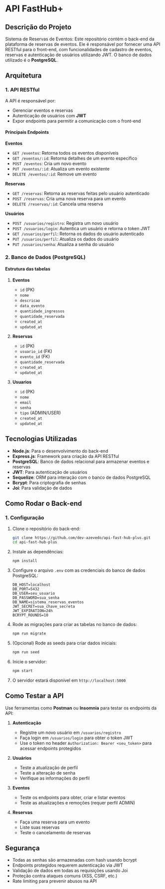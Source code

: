 # API FastHub+

## Descrição do Projeto

Sistema de Reservas de Eventos: Este repositório contém o back-end da plataforma de reservas de eventos. Ele é responsável por fornecer uma API RESTful para o front-end, com funcionalidades de cadastro de eventos, reservas e autenticação de usuários utilizando JWT. O banco de dados utilizado é o **PostgreSQL**.

## Arquitetura

### 1. API RESTful

A API é responsável por:
- Gerenciar eventos e reservas
- Autenticação de usuários com **JWT**
- Expor endpoints para permitir a comunicação com o front-end

#### Principais Endpoints

**Eventos**
- `GET /eventos`: Retorna todos os eventos disponíveis
- `GET /eventos/:id`: Retorna detalhes de um evento específico
- `POST /eventos`: Cria um novo evento
- `PUT /eventos/:id`: Atualiza um evento existente
- `DELETE /eventos/:id`: Remove um evento

**Reservas**
- `GET /reservas`: Retorna as reservas feitas pelo usuário autenticado
- `POST /reservas`: Cria uma nova reserva para um evento
- `DELETE /reservas/:id`: Cancela uma reserva

**Usuários**
- `POST /usuarios/registro`: Registra um novo usuário
- `POST /usuarios/login`: Autentica um usuário e retorna o token JWT
- `GET /usuarios/perfil`: Retorna os dados do usuário autenticado
- `PUT /usuarios/perfil`: Atualiza os dados do usuário
- `PUT /usuarios/senha`: Atualiza a senha do usuário

### 2. Banco de Dados (PostgreSQL)

#### Estrutura das tabelas

1. **Eventos**
   - `id` (PK)
   - `nome`
   - `descricao`
   - `data_evento`
   - `quantidade_ingressos`
   - `quantidade_reservada`
   - `created_at`
   - `updated_at`

2. **Reservas**
   - `id` (PK)
   - `usuario_id` (FK)
   - `evento_id` (FK)
   - `quantidade_reservada`
   - `created_at`
   - `updated_at`

3. **Usuarios**
   - `id` (PK)
   - `nome`
   - `email`
   - `senha`
   - `tipo` (ADMIN/USER)
   - `created_at`
   - `updated_at`

## Tecnologias Utilizadas

- **Node.js**: Para o desenvolvimento do back-end
- **Express.js**: Framework para criação da API RESTful
- **PostgreSQL**: Banco de dados relacional para armazenar eventos e reservas
- **JWT**: Para autenticação de usuários
- **Sequelize**: ORM para interação com o banco de dados PostgreSQL
- **Bcrypt**: Para criptografia de senhas
- **Joi**: Para validação de dados

## Como Rodar o Back-end

### 1. Configuração

1. Clone o repositório do back-end:
   ```bash
   git clone https://github.com/dev-azevedo/api-fast-hub-plus.git
   cd api-fast-hub-plus
   ```

2. Instale as dependências:
   ```bash
   npm install
   ```

3. Configure o arquivo `.env` com as credenciais do banco de dados PostgreSQL:
   ```env
   DB_HOST=localhost
   DB_PORT=5432
   DB_USER=seu_usuario
   DB_PASSWORD=sua_senha
   DB_NAME=sistema_reservas_eventos
   JWT_SECRET=sua_chave_secreta
   JWT_EXPIRATION=24h
   BCRYPT_ROUNDS=10
   ```

4. Rode as migrações para criar as tabelas no banco de dados:
   ```bash
   npm run migrate
   ```

5. (Opcional) Rode as seeds para criar dados iniciais:
   ```bash
   npm run seed
   ```

6. Inicie o servidor:
   ```bash
   npm start
   ```

7. O servidor estará disponível em `http://localhost:5000`

## Como Testar a API

Use ferramentas como **Postman** ou **Insomnia** para testar os endpoints da API:

1. **Autenticação**
   - Registre um novo usuário em `/usuarios/registro`
   - Faça login em `/usuarios/login` para obter o token JWT
   - Use o token no header `Authorization: Bearer <seu_token>` para acessar endpoints protegidos

2. **Usuários**
   - Teste a atualização de perfil
   - Teste a alteração de senha
   - Verifique as informações do perfil

3. **Eventos**
   - Teste os endpoints para obter, criar e listar eventos
   - Teste as atualizações e remoções (requer perfil ADMIN)

4. **Reservas**
   - Faça uma reserva para um evento
   - Liste suas reservas
   - Teste o cancelamento de reservas

## Segurança

- Todas as senhas são armazenadas com hash usando bcrypt
- Endpoints protegidos requerem autenticação via JWT
- Validação de dados em todas as requisições usando Joi
- Proteção contra ataques comuns (XSS, CSRF, etc.)
- Rate limiting para prevenir abusos na API
